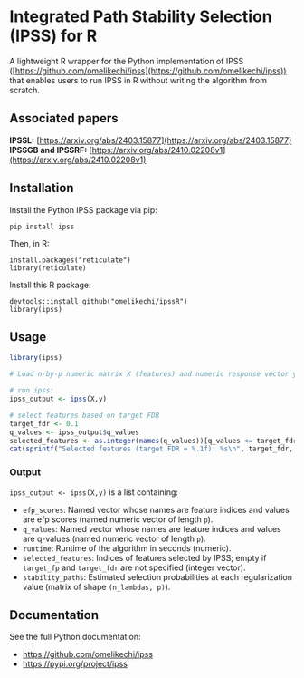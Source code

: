 # Integrated Path Stability Selection (IPSS) for R

A lightweight R wrapper for the Python implementation of IPSS ([https://github.com/omelikechi/ipss](https://github.com/omelikechi/ipss)) that enables users to run IPSS in R without writing the algorithm from scratch.

## Associated papers

**IPSSL:** [https://arxiv.org/abs/2403.15877](https://arxiv.org/abs/2403.15877) <br>
**IPSSGB and IPSSRF:** [https://arxiv.org/abs/2410.02208v1](https://arxiv.org/abs/2410.02208v1)

## Installation

Install the Python IPSS package via pip:
```
pip install ipss
```

Then, in R:
```
install.packages("reticulate")
library(reticulate)
```

Install this R package:
```
devtools::install_github("omelikechi/ipssR")
library(ipss)
```

## Usage

```r
library(ipss)

# Load n-by-p numeric matrix X (features) and numeric response vector y of length n

# run ipss:
ipss_output <- ipss(X,y)

# select features based on target FDR
target_fdr <- 0.1
q_values <- ipss_output$q_values
selected_features <- as.integer(names(q_values))[q_values <= target_fdr]
cat(sprintf("Selected features (target FDR = %.1f): %s\n", target_fdr, toString(selected_features)))
```

### Output
`ipss_output <- ipss(X,y)` is a list containing:
- `efp_scores`: Named vector whose names are feature indices and values are efp scores (named numeric vector of length `p`).
- `q_values`: Named vector whose names are feature indices and values are q-values (named numeric vector of length `p`).
- `runtime`: Runtime of the algorithm in seconds (numeric).
- `selected_features`: Indices of features selected by IPSS; empty if `target_fp` and `target_fdr` are not specified (integer vector).
- `stability_paths`: Estimated selection probabilities at each regularization value (matrix of shape `(n_lambdas, p)`).


## Documentation

See the full Python documentation:
- https://github.com/omelikechi/ipss  
- https://pypi.org/project/ipss
